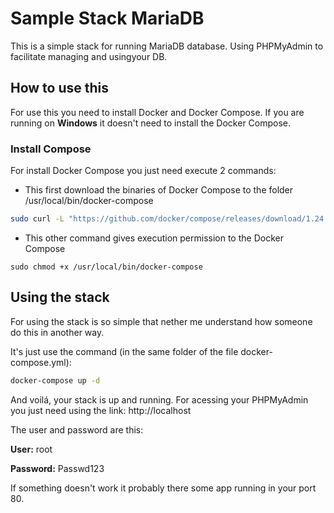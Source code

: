 # Sample Stack MariaDB

This is a simple stack for running MariaDB database. Using PHPMyAdmin to facilitate managing and usingyour DB.

## How to use this

For use this you need to install Docker and Docker Compose. If you are running on **Windows** it doesn't need to install the Docker Compose.

### Install Compose

For install Docker Compose you just need execute 2 commands:

- This first download the binaries of Docker Compose to the folder /usr/local/bin/docker-compose

```bash
sudo curl -L "https://github.com/docker/compose/releases/download/1.24.1/docker-compose-$(uname -s)-$(uname -m)" -o /usr/local/bin/docker-compose
```

- This other command gives execution permission to the Docker Compose

```
sudo chmod +x /usr/local/bin/docker-compose
```

## Using the stack

For using the stack is so simple that nether me understand how someone do this in another way.

It's just use the command (in the same folder of the file docker-compose.yml):

```bash
docker-compose up -d
```

And voilá, your stack is up and running. For acessing your PHPMyAdmin you just need using the link: http://localhost

The user and password are this:

**User:** root

**Password:** Passwd123

If something doesn't work it probably there some app running in your port 80.
